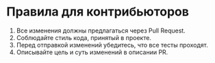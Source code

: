 # Правила для контрибьюторов

1. Все изменения должны предлагаться через Pull Request.
2. Соблюдайте стиль кода, принятый в проекте.
3. Перед отправкой изменений убедитесь, что все тесты проходят.
4. Описывайте цель и суть изменений в описании PR.